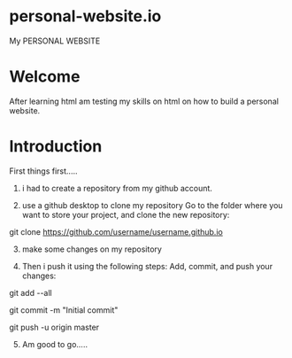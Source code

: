 # personal-website.io
My PERSONAL WEBSITE

# Welcome
After learning html am testing my skills on html on how to build a personal website.

# Introduction
First things first.....

1) i had to create a repository from my github account.


2) use a github desktop to clone my repository
Go to the folder where you want to store your project, and clone the new repository:

git clone https://github.com/username/username.github.io
 
 3) make some changes on my repository
 
 4) Then i push it
  using the following steps:
 Add, commit, and push your changes:

git add --all

git commit -m "Initial commit"

git push -u origin master

5) Am good to go.....

